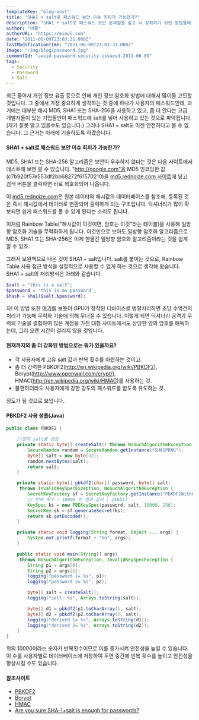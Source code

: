 ```yaml
---
templateKey: "blog-post"
title: "SHA1 + salt로 패스워드 보안 이슈 회피가 가능한가?"
description: "SHA1 + salt로 패스워드 보안 문제점을 짚고 더 강화하기 위한 방법들에 대해서 정리함."
author: "미물"
authorURL: "https://mimul.com"
date: "2011-06-09T23:03:31.000Z"
lastModificationTime: "2011-06-09T23:03:31.000Z"
image: "/img/blog/password.jpg"
commentId: "avoid-password-security-issuesd-2011-06-09"
tags:
  - Security
  - Password
  - Salt
---
```


최근 들어서 개인 정보 유출 등으로 인해 개인 정보 암호화 방법에 대해서 많이들 고민할 것입니다. 그 중에서 가장 중요하게 생각하는 것 중에 하나가 사용자의 패스워드인데, 과거에는 대부분 해시 MD5, SHA1 또는 SHA-256을 사용하고 있고, 좀 더 안다는 고급 개발자들이 있는 기업들만이 패스워드에 salt를 넣어 사용하고 있는 것으로 파악됩니다.(제가 잘못 알고 있을수도 있습니다.)
그러나 SHA1 + salt도 이젠 안전하다고 볼 수 없습니다. 그 근거는 아래에 기술하도록 하겠습니다.

#### SHA1 + salt로 패스워드 보안 이슈 회피가 가능한가?

MD5, SHA1 또는 SHA-256 알고리즘은 보안이 우수하지 않다는 것은 다음 사이트에서 테스트해 보면 알 수 있습니다. "http://google.com"을 MD5 인코딩한 값(c7b920f57e553df2bb68272f61570210)을 [md5.rednoize.com 사이트](http://md5.rednoize.com/)에 넣고 검색 버튼을 클릭하면 바로 복호화되어 나옵니다.

이 [md5.rednoize.com](http://md5.rednoize.com/)은 원본 데이터와 해시값의 데이터베이스를 참조해, 등록된 것은 즉시 해시값에서 데이터로 변환되어 출력하게 되는 구조입니다. 딕셔너리가 많이 확보되면 쉽게 패스워드를 풀 수 있게 된다는 소리도 됩니다.

이처럼 Rainbow Table("해시값이 이것이면, 암호는 이것"라는 테이블)을 사용해 일방향 암호화 기술을 무력화하게 됩니다. 이것만으로 보아도 일방향 암호화 알고리즘으로 MD5, SHA1 또는 SHA-256은 이제 한물간 일방향 암호화 알고리즘이라는 것을 쉽게 알 수 있죠.

그래서 보완책으로 나온 것이 SHA1 + salt입니다. salt를 붙이는 것으로, Rainbow Table 사용 접근 방식을 실질적으로 사용할 수 없게 하는 것으로 생각해 왔습니다.
SHA1 + salt의 처리방식은 아래와 같습니다.

```php
$salt = "this is a salt";
$password = 'this is an password';
$hash = sha1($salt.$password);
```

자! 이 방법 또한 [여기](http://www.golubev.com/hashgpu.htm)를 보듯이 GPU가 장착된 디바이스로 병렬처리하면 초당 수억건의 처리가 가능해 무력화 기술에 의해 무너질 수 있습니다. 이렇게 되면 딕셔너리 공격과 무력의 기술을 결합하여 많은 계정을 가진 대형 사이트에서도 상당한 양의 암호를 해독하는데, 그리 오랜 시간이 걸리지 않을 것입니다.

#### 현재까지의 좀 더 강화된 방법으로는 뭐가 있을까요?

- 각 사용자에게 고유 salt 값과 반복 횟수를 마련하는 것이고.
- 좀 더 강력한 PBKDF2(http://en.wikipedia.org/wiki/PBKDF2), Bcrypt(http://www.openwall.com/crypt/), HMAC(http://en.wikipedia.org/wiki/HMAC)를 사용하는 것.
- 불편하더라도 사용자에게 강한 강도의 패스워드를 받도록 유도하는 것.

정도가 될 것으로 보입니다.

#### PBKDF2 사용 샘플(Java)
```java
public class PBKDF2 {

	//임의 salt를 생성
    private static byte[] createSalt() throws NoSuchAlgorithmException {
        SecureRandom random = SecureRandom.getInstance("SHA1PRNG");
        byte[] salt = new byte[32];
        random.nextBytes(salt);
        return salt;
    }

    private static byte[] pbkdf2(char[] password, byte[] salt)
     throws InvalidKeySpecException, NoSuchAlgorithmException {
        SecretKeyFactory sf = SecretKeyFactory.getInstance("PBKDF2WithHmacSHA1");
        // 반복 횟수 : 10000 번 결과 길이 : 256bit
        KeySpec ks = new PBEKeySpec(password, salt, 10000, 256);
        SecretKey sk = sf.generateSecret(ks);
        return sk.getEncoded();
    }

    private static void logging(String format, Object ... args) {
        System.out.printf(format + "%n", args);
    }

    public static void main(String[] args)
     throws NoSuchAlgorithmException, InvalidKeySpecException {
        String p1 = args[0];
        String p2 = args[1];
        logging("password 1= %s", p1);
        logging("password 2= %s", p2);

        byte[] salt = createSalt();
        logging("salt: %s", Arrays.toString(salt));

        byte[] d1 = pbkdf2(p1.toCharArray(), salt);
        byte[] d2 = pbkdf2(p2.toCharArray(), salt);
        logging("derived 1= %s", Arrays.toString(d1));
        logging("derived 2= %s", Arrays.toString(d2));
    }
}
```

위의 10000이라는 숫자가 반복횟수이므로 이를 증가시켜 안전성을 높일 수 있습니다. 이 수를 사용자별로 데이터베이스에 저장하여 두면 중간에 반복 횟수를 높이고 안전성을 향상시킬 수도 있습니다.

#### 참조사이트

- [PBKDF2](http://en.wikipedia.org/wiki/PBKDF2)
- [Bcrypt](http://www.openwall.com/crypt/)
- [HMAC](http://en.wikipedia.org/wiki/HMAC)
- [Are you sure SHA-1+salt is enough for passwords?](http://www.f-secure.com/weblog/archives/00002095.html)
